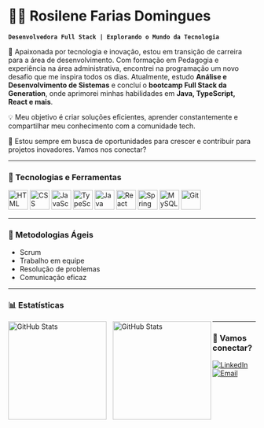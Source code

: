 # 👩‍💻 Rosilene Farias Domingues

**`Desenvolvedora Full Stack | Explorando o Mundo da Tecnologia`**

🚀 Apaixonada por tecnologia e inovação, estou em transição de carreira para a área de desenvolvimento. Com formação em Pedagogia e experiência na área administrativa, encontrei na programação um novo desafio que me inspira todos os dias. Atualmente, estudo **Análise e Desenvolvimento de Sistemas** e concluí o **bootcamp Full Stack da Generation**, onde aprimorei minhas habilidades em **Java, TypeScript, React e mais**.

💡 Meu objetivo é criar soluções eficientes, aprender constantemente e compartilhar meu conhecimento com a comunidade tech.

🔎 Estou sempre em busca de oportunidades para crescer e contribuir para projetos inovadores. Vamos nos conectar?

---

### 🚀 Tecnologias e Ferramentas

<p align="left">
    <img src="https://cdn.jsdelivr.net/gh/devicons/devicon/icons/html5/html5-original.svg" title="HTML" width="40" height="40"/>
    <img src="https://cdn.jsdelivr.net/gh/devicons/devicon/icons/css3/css3-original.svg" title="CSS" width="40" height="40"/>
    <img src="https://cdn.jsdelivr.net/gh/devicons/devicon/icons/javascript/javascript-original.svg" title="JavaScript" width="40" height="40"/>
    <img src="https://cdn.jsdelivr.net/gh/devicons/devicon/icons/typescript/typescript-original.svg" title="TypeScript" width="40" height="40"/>
    <img src="https://cdn.jsdelivr.net/gh/devicons/devicon/icons/java/java-original.svg" title="Java" width="40" height="40"/>
    <img src="https://cdn.jsdelivr.net/gh/devicons/devicon/icons/react/react-original.svg" title="React" width="40" height="40"/>
    <img src="https://cdn.jsdelivr.net/gh/devicons/devicon/icons/spring/spring-original.svg" title="Spring Boot" width="40" height="40"/>
    <img src="https://cdn.jsdelivr.net/gh/devicons/devicon/icons/mysql/mysql-original.svg" title="MySQL" width="40" height="40"/>
    <img src="https://cdn.jsdelivr.net/gh/devicons/devicon/icons/git/git-original.svg" title="Git" width="40" height="40"/>
</p>

---

### 💊 Metodologias Ágeis

- Scrum
- Trabalho em equipe
- Resolução de problemas
- Comunicação eficaz

---

### 📊 Estatísticas

<p>
  <img 
    align="left" 
    alt="GitHub Stats" 
    height="200" 
    style="padding-right: 10px;" 
    src="https://github-readme-stats.vercel.app/api?username=rosifaarias&show_icons=true&theme=tokyonight&include_all_commits=true&locale=pt-br" 
  />
  <img 
    align="left" 
    alt="GitHub Stats" 
    height="200" 
    src="https://github-readme-stats.vercel.app/api/top-langs/?username=rosifaarias&theme=tokyonight&layout=compact&custom_title=Tecnologias&langs_count=9" 
  />
</p>

---





### 💌 Vamos conectar?

<p align="left">
    <a href="https://www.linkedin.com/in/rosilene-fariasdomingues/" target="_blank">
        <img src="https://img.shields.io/badge/LinkedIn-0077B5?style=for-the-badge&logo=linkedin&logoColor=white" alt="LinkedIn"/>
    </a>
    <a href="mailto:rosilene.farias00@gmail.com">
        <img src="https://img.shields.io/badge/Email-D14836?style=for-the-badge&logo=gmail&logoColor=white" alt="Email"/>
    </a>
</p>


